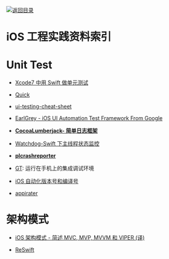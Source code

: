 [![返回目录](https://user-images.githubusercontent.com/5803001/38079637-ff0abcf0-3371-11e8-9b76-ad651620afc7.jpg)](https://github.com/wx-chevalier/Awesome-Lists) 
 
 
# iOS 工程实践资料索引

# Unit Test

- [Xcode7 中用 Swift 做单元测试](http://swift.gg/2016/03/23/unit-testing-swift/)

- [Quick](https://github.com/Quick/Quick)

- [ui-testing-cheat-sheet](http://masilotti.com/ui-testing-cheat-sheet/)

- [EarlGrey - iOS UI Automation Test Framework From Google](https://github.com/google/EarlGrey)

- [**CocoaLumberjack- 简单日志框架**](https://github.com/CocoaLumberjack/CocoaLumberjack)

- [Watchdog-Swift 下主线程状态监控](https://github.com/wojteklukaszuk/Watchdog)

- [**plcrashreporter**](https://github.com/plausiblelabs/plcrashreporter)

- [GT](https://github.com/TencentOpen/GT): 运行在手机上的集成调试环境

- [iOS 自动化版本号和编译号](https://segmentfault.com/a/1190000004678950)

- [appirater](https://github.com/arashpayan/appirater)

# 架构模式

- [iOS 架构模式 - 简述 MVC, MVP, MVVM 和 VIPER (译)](https://blog.coding.net/blog/ios-architecture-patterns)

- [ReSwift](https://github.com/ReSwift/ReSwift)

